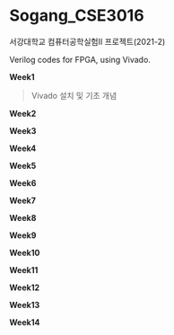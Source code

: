 # Sogang_CSE3016
서강대학교 컴퓨터공학실험II 프로젝트(2021-2)

Verilog codes for FPGA, using Vivado.

**Week1**
> Vivado 설치 및 기초 개념

**Week2**
>

**Week3**
>

**Week4**
>

**Week5**
>

**Week6**
>

**Week7**
>

**Week8**
>

**Week9**
>

**Week10**
>

**Week11**
>

**Week12**
>

**Week13**
>

**Week14**
>
